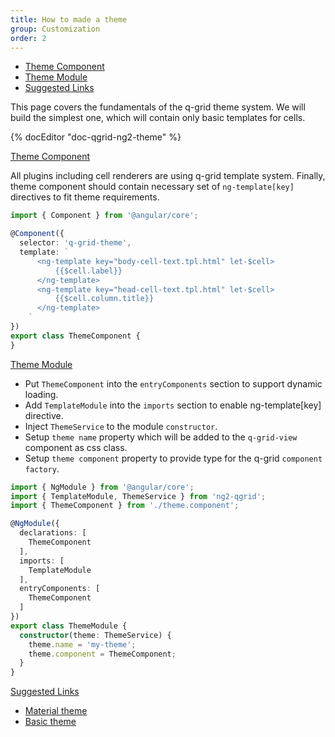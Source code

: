 ```yaml
---
title: How to made a theme
group: Customization
order: 2
---
```

- [Theme Component](#theme-component)
- [Theme Module](#theme-module)
- [Suggested Links](#suggested-links)

This page covers the fundamentals of the q-grid theme system. We will build the simplest one, which will contain only basic templates for cells.

{% docEditor "doc-qgrid-ng2-theme" %}

<a name="theme-component" href="#theme-component">
   Theme Component
</a>

All plugins including cell renderers are using q-grid template system. Finally, theme component should contain necessary set of `ng-template[key]` directives to fit theme requirements.

```typescript
import { Component } from '@angular/core';

@Component({
  selector: 'q-grid-theme',
  template: `
      <ng-template key="body-cell-text.tpl.html" let-$cell>
          {{$cell.label}}
      </ng-template>
      <ng-template key="head-cell-text.tpl.html" let-$cell>
          {{$cell.column.title}}
      </ng-template>
    `
})
export class ThemeComponent {
}
```
<a name="theme-module" href="#theme-module">
   Theme Module
</a>

* Put `ThemeComponent` into the `entryComponents` section to support dynamic loading.
* Add `TemplateModule` into the `imports` section to enable ng-template[key] directive.
* Inject `ThemeService` to the module `constructor`.
* Setup `theme name` property which will be added to the `q-grid-view` component as css class.
* Setup `theme component` property to provide type for the q-grid `component factory`.

```typescript
import { NgModule } from '@angular/core';
import { TemplateModule, ThemeService } from 'ng2-qgrid';
import { ThemeComponent } from './theme.component';

@NgModule({
  declarations: [
    ThemeComponent
  ],
  imports: [    
    TemplateModule
  ],
  entryComponents: [
    ThemeComponent
  ]
})
export class ThemeModule {
  constructor(theme: ThemeService) {
    theme.name = 'my-theme';
    theme.component = ThemeComponent;
  }
}

```

<a name="suggested-links" href="#suggested-links">
   Suggested Links
</a>

* [Material theme](https://github.com/qgrid/ng2/tree/master/src/theme/material)
* [Basic theme](https://github.com/qgrid/ng2/tree/master/src/theme/basic)